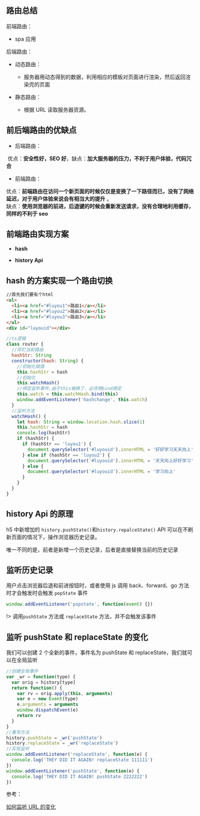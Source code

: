 ## 路由总结

前端路由：

- spa 应用

后端路由：

- 动态路由：

  - 服务器用动态得到的数据，利用相应的模板对页面进行渲染，然后返回渲染完的页面

- 静态路由：

  - 根据 URL 读取服务器资源。

## 前后端路由的优缺点

- 后端路由：

​ 优点：**安全性好，SEO 好**，缺点：**加大服务器的压力，不利于用户体验，代码冗合**

- 前端路由：

优点：**前端路由在访问一个新页面的时候仅仅是变换了一下路径而已，没有了网络延迟，对于用户体验来说会有相当大的提升** 。<br/>
缺点：**使用浏览器的前进，后退键的时候会重新发送请求，没有合理地利用缓存，同样的不利于 seo**

## 前端路由实现方案

- **hash**

- **history Api**

## hash 的方案实现一个路由切换

```html
//首先我们要有个html
<ul>
  <li><a href="#luyou1">路由1</a></li>
  <li><a href="#luyou2">路由2</a></li>
  <li><a href="#luyou3">路由3</a></li>
</ul>
<div id="luyouid"></div>
```

```js
//ts逻辑
class router {
  //存贮当前路由
  hashStr: String
  constructor(hash: String) {
    //初始化赋值
    this.hashStr = hash
    //初始化
    this.watchHash()
    //绑定监听事件,由于this被换了，必须用bind绑定
    this.watch = this.watchHash.bind(this)
    window.addEventListener('hashchange', this.watch)
  }
  //监听方法
  watchHash() {
    let hash: String = window.location.hash.slice(1)
    this.hashStr = hash
    console.log(hashStr)
    if (hashStr) {
      if (hashStr == 'luyou1') {
        document.querySelector('#luyouid').innerHTML = '好好学习天天向上'
      } else if (hashStr == 'luyou2') {
        document.querySelector('#luyouid').innerHTML = '天天向上好好学习'
      } else {
        document.querySelector('#luyouid').innerHTML = '学习向上'
      }
    }
  }
}
```

## history Api 的原理

h5 中新增加的 `history.pushState()`和`history.repalceState()` API 可以在不刷新页面的情况下，操作浏览器历史记录。

唯一不同的是，前者是新增一个历史记录，后者是直接替换当前的历史记录

## 监听历史记录

用户点击浏览器后退和前进按钮时，或者使用 js 调用 back、forward、go 方法时才会触发时会触发 `popState` 事件

```javascript
window.addEventListener('popstate', function(event) {})
```

!> 调用`pushState` 方法或 `replaceState` 方法，并不会触发该事件

## 监听 pushState 和 replaceState 的变化

我们可以创建 2 个全新的事件，事件名为 pushState 和 replaceState，我们就可以在全局监听

```js
//创建全局事件
var _wr = function(type) {
  var orig = history[type]
  return function() {
    var rv = orig.apply(this, arguments)
    var e = new Event(type)
    e.arguments = arguments
    window.dispatchEvent(e)
    return rv
  }
}
//重写方法
history.pushState = _wr('pushState')
history.replaceState = _wr('replaceState')
//实现监听
window.addEventListener('replaceState', function(e) {
  console.log('THEY DID IT AGAIN! replaceState 111111')
})
window.addEventListener('pushState', function(e) {
  console.log('THEY DID IT AGAIN! pushState 2222222')
})
```

参考：

[如何监听 URL 的变化](https://juejin.im/post/5c2708cd6fb9a049f06a5744)
